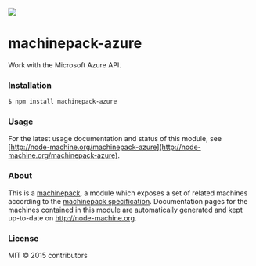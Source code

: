 ![](http://node-machine.org/images/machine-anthropomorph-for-white-bg.png)

# machinepack-azure

Work with the Microsoft Azure API.

### Installation

```sh
$ npm install machinepack-azure
```

### Usage

For the latest usage documentation and status of this module, see [http://node-machine.org/machinepack-azure](http://node-machine.org/machinepack-azure).

### About

This is a [machinepack](http://node-machine.org/), a module which exposes a set of related machines according to the [machinepack specification](http://node-machine.org/spec/machinepack).
Documentation pages for the machines contained in this module are automatically generated and kept up-to-date on http://node-machine.org.

### License

MIT &copy; 2015 contributors

